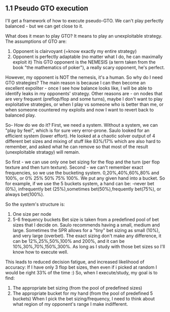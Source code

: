 
## 1.1 Pseudo GTO execution

I'll get a framework of how to execute pseudo-GTO.
We can't play perfectly balanced - but we can get close to it.

What does it mean to play GTO? It means to play an unexploitable strategy.
The assumptions of GTO are:
1. Opponent is clairvoyant (=know exactly my entire strategy)
2. Opponent is perfectly adaptable (no matter what I do, he can maximally exploit it)
This GTO opponent is the NEMESIS (a term taken from the book "the mathematics of poker"), a really scary opponent, he's perfect.

However, my opponent is NOT the nemesis, it's a human. So why do I need GTO strategies?
The main reason is because I can then become an excellent expoliter - once I see how balance looks like, I will be able to identify leaks in my opponents' strategy.
Other reasons are - on nodes that are very frequent (preflop/flop and some turns), maybe I don't want to play exploitative strategies, or when I play vs someone who is better than me, or when someone countered my exploits and now I want to revert back to balanced play.

So- How do we do it?
First, we need a system. Without a system, we can "play by feel", which is for sure very error-prone. Saulo looked for an efficient system (lower effort). He looked at a chaotic solver output of 4 different bet sizes and mixing of stuff like 83%/17% which are also hard to remember, and asked what he can remove so that most of the result (unexploitable stratagy) will remain.

So first - we can use only one bet sizing for the flop and the turn (per flop texture and then turn texture).
Second - we can't remember exact frequencies, so we use the bucketing system.
0,20%,40%,60%,80% and 100%, or 0% 25% 50% 75% 100%. We put any given hand into a bucket. So for example, if we use the 5 buckets system, a hand can be:
-never bet (0%), infrequently bet (25%),sometimes bet(50%),frequently bet(75%), or always bet(100%).

So the system's structure is:
1. One size per node 
2. 5-6 frequency buckets
Bet size is taken from a predefined pool of bet sizes that I decide on. Saulo recommends having a small, medium and large. Sometimes the SPR allows for a "tiny" bet sizing as small (10%), and very large (overbet). The exact sizing don't make any difference, it can be 12%,25%,50%,100% and 200%, and it can be 10%,30%,70%,150%,300%. As long as I study with those bet sizes so I'll know how to execute well.

This leads to reduced decision fatigue, and increased likelihood of accuracy: If I have only 3 flop bet sizes, then even if i picked at random I would be right 33% of the time :)
So, when I execute/study, my goal is to find:
1. The appropriate bet sizing (from the pool of predefined sizes)
2. The appropriate bucket for my hand (from the pool of predefined 5 buckets)
When I pick the bet sizing/frequency, I need to think about what region of my opponent's range I make indifferent.